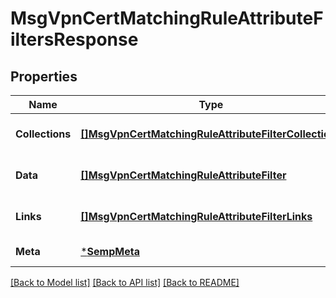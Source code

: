 # MsgVpnCertMatchingRuleAttributeFiltersResponse

## Properties
Name | Type | Description | Notes
------------ | ------------- | ------------- | -------------
**Collections** | [**[]MsgVpnCertMatchingRuleAttributeFilterCollections**](MsgVpnCertMatchingRuleAttributeFilterCollections.md) |  | [optional] [default to null]
**Data** | [**[]MsgVpnCertMatchingRuleAttributeFilter**](MsgVpnCertMatchingRuleAttributeFilter.md) |  | [optional] [default to null]
**Links** | [**[]MsgVpnCertMatchingRuleAttributeFilterLinks**](MsgVpnCertMatchingRuleAttributeFilterLinks.md) |  | [optional] [default to null]
**Meta** | [***SempMeta**](SempMeta.md) |  | [default to null]

[[Back to Model list]](../README.md#documentation-for-models) [[Back to API list]](../README.md#documentation-for-api-endpoints) [[Back to README]](../README.md)

